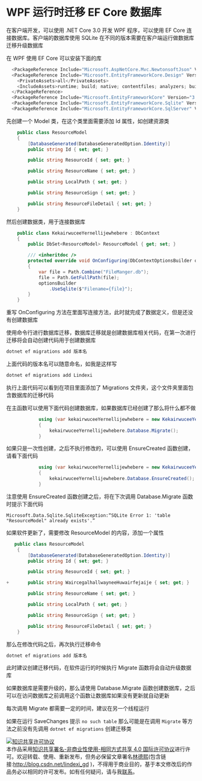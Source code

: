 
# WPF 运行时迁移 EF Core 数据库

在客户端开发，可以使用 .NET Core 3.0 开发 WPF 程序，可以使用 EF Core 连接数据库。客户端的数据库使用 SQLite 在不同的版本需要在客户端运行做数据库迁移升级数据库

<!--more-->


<!-- CreateTime:2019/12/19 8:56:35 -->

<!-- csdn -->

在 WPF 使用 EF Core 可以安装下面的库

```csharp
  <PackageReference Include="Microsoft.AspNetCore.Mvc.NewtonsoftJson" Version="3.0.0" />
  <PackageReference Include="Microsoft.EntityFrameworkCore.Design" Version="3.0.0">
    <PrivateAssets>all</PrivateAssets>
    <IncludeAssets>runtime; build; native; contentfiles; analyzers; buildtransitive</IncludeAssets>
  </PackageReference>
  <PackageReference Include="Microsoft.EntityFrameworkCore" Version="3.0.0"/>
  <PackageReference Include="Microsoft.EntityFrameworkCore.Sqlite" Version="3.0.0" />
  <PackageReference Include="Microsoft.EntityFrameworkCore.SqlServer" Version="3.0.0" />
```

先创建一个 Model 类，在这个类里面需要添加 Id 属性，如创建资源类

```csharp
    public class ResourceModel
    {
        [DatabaseGenerated(DatabaseGeneratedOption.Identity)]
        public string Id { set; get; }

        public string ResourceId { set; get; }

        public string ResourceName { set; get; }

        public string LocalPath { set; get; }

        public string ResourceSign { set; get; }

        public string ResourceFileDetail { set; get; }
    }
```

然后创建数据类，用于连接数据库

```csharp
    public class KekairwuceeYernellijewhebere : DbContext
    {
        public DbSet<ResourceModel> ResourceModel { get; set; }

        /// <inheritdoc />
        protected override void OnConfiguring(DbContextOptionsBuilder optionsBuilder)
        {
            var file = Path.Combine("FileManger.db");
            file = Path.GetFullPath(file);
            optionsBuilder
                .UseSqlite($"Filename={file}");
        }
    }
```

重写 OnConfiguring 方法在里面写连接方法，此时就完成了数据定义，但是还没有创建数据库

使用命令行进行数据库迁移，数据库迁移就是创建数据库相关代码，在第一次进行迁移将会自动创建代码用于创建数据库

```csharp
dotnet ef migrations add 版本名 
```

上面代码的版本名可以随意命名，如我是这样写

```csharp
dotnet ef migrations add Lindexi 
```

执行上面代码可以看到在项目里面添加了 Migrations 文件夹，这个文件夹里面包含数据库的迁移代码

在主函数可以使用下面代码创建数据库，如果数据库已经创建了那么将什么都不做

```csharp
            using (var kekairwuceeYernellijewhebere = new KekairwuceeYernellijewhebere())
            {
                kekairwuceeYernellijewhebere.Database.Migrate();
            }
```

如果只是一次性创建，之后不执行修改的，可以使用 EnsureCreated 函数创建，请看下面代码

```csharp
            using (var kekairwuceeYernellijewhebere = new KekairwuceeYernellijewhebere())
            {
                kekairwuceeYernellijewhebere.Database.EnsureCreated();
            }
```

注意使用 EnsureCreated 函数创建之后，将在下次调用 Database.Migrate 函数时提示下面代码

```
Microsoft.Data.Sqlite.SqliteException:“SQLite Error 1: 'table "ResourceModel" already exists'.”
```

如果软件更新了，需要修改 ResourceModel 的内容，添加一个属性

```csharp
   public class ResourceModel
    {
        [DatabaseGenerated(DatabaseGeneratedOption.Identity)]
        public string Id { set; get; }

        public string ResourceId { set; get; }

+       public string WaircegalhallwayneeHuwairfejaije { set; get; }

        public string ResourceName { set; get; }

        public string LocalPath { set; get; }

        public string ResourceSign { set; get; }

        public string ResourceFileDetail { set; get; }
    }
```

那么在修改代码之后，再次执行迁移命令

```csharp
dotnet ef migrations add 版本名 
```

此时建议创建迁移代码，在软件运行的时候执行 Migrate 函数将会自动升级数据库

如果数据库是需要升级的，那么请使用 Database.Migrate 函数创建数据库，之后可以在访问数据库之前调用这个函数让数据库如果没有更新就自动更新

每次调用 Migrate 都需要一定的时间，建议在另一个线程运行

如果在运行 SaveChanges 提示 `no such table` 那么可能是在调用 `Migrate` 等方法之前没有先调用 `dotnet ef migrations` 创建迁移类





<a rel="license" href="http://creativecommons.org/licenses/by-nc-sa/4.0/"><img alt="知识共享许可协议" style="border-width:0" src="https://licensebuttons.net/l/by-nc-sa/4.0/88x31.png" /></a><br />本作品采用<a rel="license" href="http://creativecommons.org/licenses/by-nc-sa/4.0/">知识共享署名-非商业性使用-相同方式共享 4.0 国际许可协议</a>进行许可。欢迎转载、使用、重新发布，但务必保留文章署名[林德熙](http://blog.csdn.net/lindexi_gd)(包含链接:http://blog.csdn.net/lindexi_gd )，不得用于商业目的，基于本文修改后的作品务必以相同的许可发布。如有任何疑问，请与我[联系](mailto:lindexi_gd@163.com)。